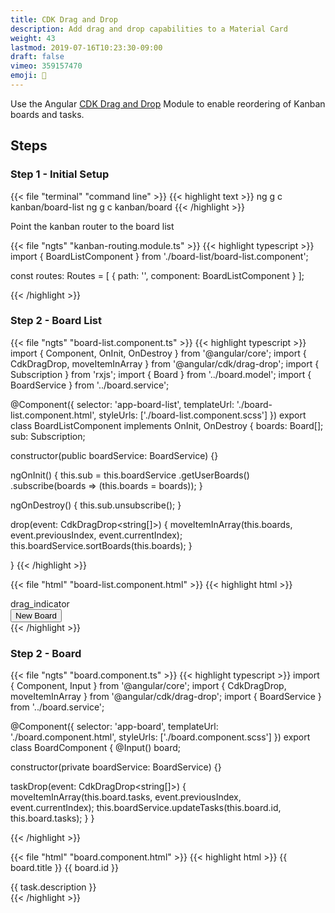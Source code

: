 ```yaml
---
title: CDK Drag and Drop
description: Add drag and drop capabilities to a Material Card
weight: 43
lastmod: 2019-07-16T10:23:30-09:00
draft: false
vimeo: 359157470
emoji: 🍱
---
```


Use the Angular [CDK Drag and Drop](https://material.angular.io/cdk/drag-drop/overview) Module to enable reordering of Kanban boards and tasks. 

## Steps

### Step 1 - Initial Setup

{{< file "terminal" "command line" >}}
{{< highlight text >}}
ng g c kanban/board-list
ng g c kanban/board
{{< /highlight >}}

Point the kanban router to the board list

{{< file "ngts" "kanban-routing.module.ts" >}}
{{< highlight typescript >}}
import { BoardListComponent } from './board-list/board-list.component';


const routes: Routes = [
  { path: '', component: BoardListComponent }
];

{{< /highlight >}}

### Step 2 - Board List

{{< file "ngts" "board-list.component.ts" >}}
{{< highlight typescript >}}
import { Component, OnInit, OnDestroy  } from '@angular/core';
import { CdkDragDrop, moveItemInArray } from '@angular/cdk/drag-drop';
import { Subscription } from 'rxjs';
import { Board } from '../board.model';
import { BoardService } from '../board.service';

@Component({
  selector: 'app-board-list',
  templateUrl: './board-list.component.html',
  styleUrls: ['./board-list.component.scss']
})
export class BoardListComponent implements OnInit, OnDestroy {
  boards: Board[];
  sub: Subscription;

  constructor(public boardService: BoardService) {}

  ngOnInit() {
    this.sub = this.boardService
      .getUserBoards()
      .subscribe(boards => (this.boards = boards));
  }

  ngOnDestroy() {
    this.sub.unsubscribe();
  }

  drop(event: CdkDragDrop<string[]>) {
    moveItemInArray(this.boards, event.previousIndex, event.currentIndex);
    this.boardService.sortBoards(this.boards);
  }

}
{{< /highlight >}}

{{< file "html" "board-list.component.html" >}}
{{< highlight html >}}
<div
  cdkDropList
  cdkDropListOrientation="horizontal"
  class="boards"
  (cdkDropListDropped)="drop($event)"
>
  <app-board cdkDrag *ngFor="let board of boards" [board]="board">
    <mat-icon cdkDragHandle class="handle">drag_indicator</mat-icon>
  </app-board>

  <div class="board-button">
    <button
      mat-raised-button
      color="accent"
      cdkDragDisabled
    >
      New Board
    </button>
  </div>
</div>
{{< /highlight >}}

### Step 2 - Board

{{< file "ngts" "board.component.ts" >}}
{{< highlight typescript >}}
import { Component, Input } from '@angular/core';
import { CdkDragDrop, moveItemInArray } from '@angular/cdk/drag-drop';
import { BoardService } from '../board.service';

@Component({
  selector: 'app-board',
  templateUrl: './board.component.html',
  styleUrls: ['./board.component.scss']
})
export class BoardComponent {
  @Input() board;

  constructor(private boardService: BoardService) {}

  taskDrop(event: CdkDragDrop<string[]>) {
    moveItemInArray(this.board.tasks, event.previousIndex, event.currentIndex);
    this.boardService.updateTasks(this.board.id, this.board.tasks);
  }
}

{{< /highlight >}}

{{< file "html" "board.component.html" >}}
{{< highlight html >}}
<mat-card class="outer-card">
  <mat-card-header>
    <!-- Slot for the handle -->
    <ng-content></ng-content>
    <mat-card-title>
      {{ board.title }}
    </mat-card-title>
    <mat-card-subtitle>
      {{ board.id }}
    </mat-card-subtitle>
  </mat-card-header>

  <div
    class="tasks"
    cdkDropList
    cdkDropListOrientation="vertical"
    (cdkDropListDropped)="taskDrop($event)"
  >
    <div
      class="inner-card"
      cdkDrag
      *ngFor="let task of board.tasks; let i = index"
    >
      <mat-card [ngClass]="task.label"> {{ task.description }} </mat-card>
    </div>
  </div>
</mat-card>
{{< /highlight >}}